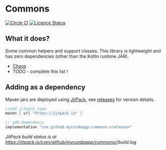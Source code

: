 # Commons

[![Circle CI](https://circleci.com/gh/mycordaapp/commons.svg?style=shield)](https://circleci.com/gh/mycordaapp/commons)
[![Licence Status](https://img.shields.io/github/license/mycordaapp/commons)](https://github.com/mycordaapp/commons/blob/master/licence.txt)

## What it does?

Some common helpers and support classes. This library is lightweight and has zero dependencies (other than the Kotlin
runtime JAR).

* [Chaos](./docs/chaos.md)
* TODO - complete this list !

## Adding as a dependency

Maven jars are deployed using [JitPack](https://jitpack.io/),
see [releases](https://github.com/mycordaapp/commons/releases) for version details.

```groovy
//add jitpack repo
maven { url "https://jitpack.io" }

// add dependency 
implementation "com.github.mycordaapp:commons:<release>"
```

_JitPack build status is at https://jitpack.io/com/github/mycordaapp/commons/<release>/build.log_

